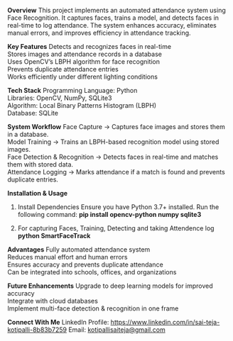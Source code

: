 **Overview**
  This project implements an automated attendance system using Face Recognition. It captures faces, trains a model, and detects faces in real-time to log attendance. The system enhances accuracy, eliminates         manual errors, and improves efficiency in attendance tracking.

**Key Features**
  Detects and recognizes faces in real-time<br>
  Stores images and attendance records in a database<br>
  Uses OpenCV’s LBPH algorithm for face recognition<br>
  Prevents duplicate attendance entries<br>
  Works efficiently under different lighting conditions

**Tech Stack**
  Programming Language: Python <br>
  Libraries: OpenCV, NumPy, SQLite3 <br>
  Algorithm: Local Binary Patterns Histogram (LBPH) <br>
  Database: SQLite

**System Workflow**
  Face Capture → Captures face images and stores them in a database. <br>
  Model Training → Trains an LBPH-based recognition model using stored images. <br>
  Face Detection & Recognition → Detects faces in real-time and matches them with stored data. <br>
  Attendance Logging → Marks attendance if a match is found and prevents duplicate entries.

**Installation & Usage**
  1. Install Dependencies
      Ensure you have Python 3.7+ installed. Run the following command:
      **pip install opencv-python numpy sqlite3**

  2. For capturing Faces, Training, Detecting and taking Attendence log
      **python SmartFaceTrack**
     
**Advantages**
  Fully automated attendance system <br>
  Reduces manual effort and human errors <br>
  Ensures accuracy and prevents duplicate attendance <br>
  Can be integrated into schools, offices, and organizations

**Future Enhancements**
  Upgrade to deep learning models for improved accuracy <br>
  Integrate with cloud databases <br>
  Implement multi-face detection & recognition in one frame <br>

**Connect With Me**
  LinkedIn Profile: https://www.linkedin.com/in/sai-teja-kotipalli-8b83b7259
  Email: kotipallisaiteja@gmail.com
